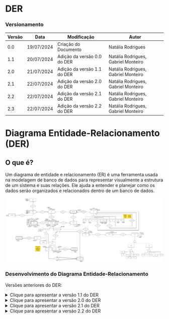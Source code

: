 # DER

### Versionamento

| Versão | Data       | Modificação                                                                              | Autor                               |
| ------ | ---------- | ---------------------------------------------------------------------------------------- | ----------------------------------- |
| 0.0    | 19/07/2024 | Criação do Documento                                                                     | Natália Rodrigues                   |
| 1.1    | 20/07/2024 | Adição da versão 0.0 do DER                                                              | Natália Rodrigues, Gabriel Monteiro |
| 2.0    | 21/07/2024 | Adição da versão 1.1 do DER                                                              | Natália Rodrigues, Gabriel Monteiro |
| 2.1    | 22/07/2024 | Adição da versão 2.0 do DER                                                              | Natália Rodrigues, Gabriel Monteiro |
| 2.2    | 22/07/2024 | Adição da versão 2.1 do DER                                                              | Natália Rodrigues, Gabriel Monteiro |
| 2.3   | 22/07/2024 | Adição da versão 2.2 do DER                                                              | Natália Rodrigues, Gabriel Monteiro |

# Diagrama Entidade-Relacionamento (DER)

## O que é?

Um diagrama de entidade e relacionamento (ER) é uma ferramenta usada na modelagem de banco de dados para representar visualmente a estrutura de um sistema e suas relações. Ele ajuda a entender e planejar como os dados serão organizados e relacionados dentro de um banco de dados.

![DER v2.1](./assets/DERv.png)

### Desenvolvimento do Diagrama Entidade-Relacionamento
Versões anteriores do DER:

<details>
<summary>Clique para apresentar a versão 1.1 do DER</summary>

### DER v1.1

![DER v1.1](./assets/DERv/DERv1.0.png)

</details>

<details>
<summary>Clique para apresentar a versão 2.0 do DER</summary>

### DER v2.0

![DER v2.0](./assets/DERv/DERv2.0.png)

</details>

<details>
<summary>Clique para apresentar a versão 2.1 do DER</summary>
  
### DER v2.1

![DER v2.1](./assets/DERv/DERv2.1.png)

</details>

<details>
<summary>Clique para apresentar a versão 2.2 do DER</summary>
  
### DER v2.2

![DER v2.2](./assets/DERv/DERv2.2.png)

</details>


